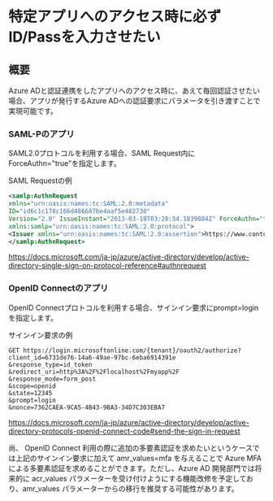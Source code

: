 # 特定アプリへのアクセス時に必ずID/Passを入力させたい

## 概要
Azure ADと認証連携をしたアプリへのアクセス時に、あえて毎回認証させたい場合、アプリが発行するAzure ADへの認証要求にパラメータを引き渡すことで実現可能です。

### SAML-Pのアプリ
SAML2.0プロトコルを利用する場合、SAML Request内にForceAuthn="true"を指定します。

SAML Requestの例
```XML
<samlp:AuthnRequest
xmlns="urn:oasis:names:tc:SAML:2.0:metadata"
ID="id6c1c178c166d486687be4aaf5e482730"
Version="2.0" IssueInstant="2013-03-18T03:28:54.1839884Z" ForceAuthn="true"
xmlns:samlp="urn:oasis:names:tc:SAML:2.0:protocol">
<Issuer xmlns="urn:oasis:names:tc:SAML:2.0:assertion">https://www.contoso.com</Issuer>
</samlp:AuthnRequest>
```

https://docs.microsoft.com/ja-jp/azure/active-directory/develop/active-directory-single-sign-on-protocol-reference#authnrequest


### OpenID Connectのアプリ
OpenID Connectプロトコルを利用する場合、サインイン要求にprompt=loginを指定します。

サインイン要求の例
```
GET https://login.microsoftonline.com/{tenant}/oauth2/authorize?
client_id=6731de76-14a6-49ae-97bc-6eba6914391e
&response_type=id_token
&redirect_uri=http%3A%2F%2Flocalhost%2Fmyapp%2F
&response_mode=form_post
&scope=openid
&state=12345
&prompt=login
&nonce=7362CAEA-9CA5-4B43-9BA3-34D7C303EBA7
```

https://docs.microsoft.com/ja-jp/azure/active-directory/develop/active-directory-protocols-openid-connect-code#send-the-sign-in-request

尚、 OpenID Connect 利用の際に追加の多要素認証を求めたいというケースでは上記のサインイン要求に加えて amr_values=mfa を与えることで Azure MFA による多要素認証を求めることができます。ただし、Azure AD 開発部門では将来的に acr_values パラメーターを受け付けようにする機能改修を予定しており、amr_values パラメーターからの移行を推奨する可能性があります。